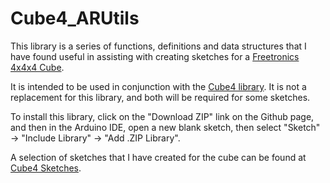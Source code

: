 # Cube4_ARUtils

This library is a series of functions, definitions and data structures that I have found useful in assisting with creating sketches for a [Freetronics 4x4x4 Cube](http://www.freetronics.com.au/collections/kits/products/cube4-4x4x4-rgb-led-cube).

It is intended to be used in conjunction with the [Cube4 library](https://github.com/neographophobic/Cube4). It is not a replacement for this library, and both will be required for some sketches.

To install this library, click on the "Download ZIP" link on the Github page, and then in the Arduino IDE, open a new blank sketch, then select "Sketch" -> "Include Library" -> "Add .ZIP Library".

A selection of sketches that I have created for the cube can be found at [Cube4 Sketches](https://github.com/neographophobic/Cube4-Sketches).

